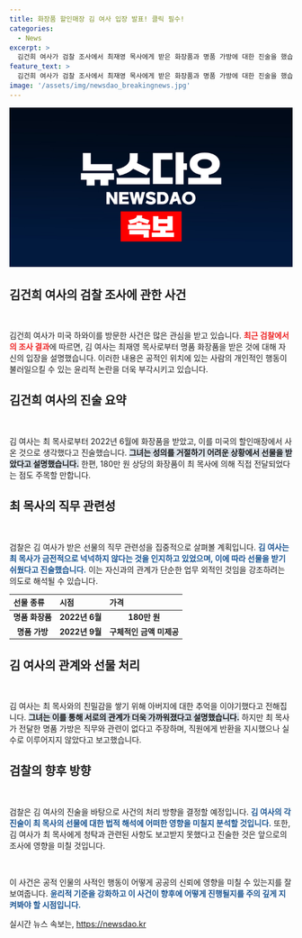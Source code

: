 ```yaml
---
title: 화장품 할인매장 김 여사 입장 발표! 클릭 필수!
categories:
  - News
excerpt: >
  김건희 여사가 검찰 조사에서 최재영 목사에게 받은 화장품과 명품 가방에 대한 진술을 했습니다. 할인매장에서 산 것이라는 주장 뒤에 숨겨진 진실은 무엇일까요? 클릭해서 자세히 알아보세요!
feature_text: >
  김건희 여사가 검찰 조사에서 최재영 목사에게 받은 화장품과 명품 가방에 대한 진술을 했습니다. 할인매장에서 산 것이라는 주장 뒤에 숨겨진 진실은 무엇일까요? 클릭해서 자세히 알아보세요!
image: '/assets/img/newsdao_breakingnews.jpg'
---
```


<p><img src="/assets/img/newsdao_breakingnews.jpg" alt="koreaapp 속보" /></p>

<h2 data-ke-size="size26">김건희 여사의 검찰 조사에 관한 사건</h2>

<p data-ke-size="size16">&nbsp;</p>

<p>김건희 여사가 미국 하와이를 방문한 사건은 많은 관심을 받고 있습니다. <b><span style="color: #ee2323;">최근 검찰에서의 조사 결과</span></b>에 따르면, 김 여사는 최재영 목사로부터 명품 화장품을 받은 것에 대해 자신의 입장을 설명했습니다. 이러한 내용은 공적인 위치에 있는 사람의 개인적인 행동이 불러일으킬 수 있는 윤리적 논란을 더욱 부각시키고 있습니다. </p>

<h2 data-ke-size="size26">김건희 여사의 진술 요약</h2>

<p data-ke-size="size16">&nbsp;</p>

<p>김 여사는 최 목사로부터 2022년 6월에 화장품을 받았고, 이를 미국의 할인매장에서 사온 것으로 생각했다고 진술했습니다. <b><span style="background-color: #21538527;">그녀는 성의를 거절하기 어려운 상황에서 선물을 받았다고 설명했습니다.</span></b> 한편, 180만 원 상당의 화장품이 최 목사에 의해 직접 전달되었다는 점도 주목할 만합니다.</p>

<h2 data-ke-size="size26">최 목사의 직무 관련성</h2>

<p data-ke-size="size16">&nbsp;</p>

<p>검찰은 김 여사가 받은 선물의 직무 관련성을 집중적으로 살펴볼 계획입니다. <b><span style="color: #1a5490;">김 여사는 최 목사가 금전적으로 넉넉하지 않다는 것을 인지하고 있었으며, 이에 따라 선물을 받기 쉬웠다고 진술했습니다.</span></b> 이는 자신과의 관계가 단순한 업무 외적인 것임을 강조하려는 의도로 해석될 수 있습니다.</p>

<table style="width: 100%;">
    <thead>
        <tr>
            <th style="text-align: left;"><b>선물 종류</b></th>
            <th style="text-align: left;"><b>시점</b></th>
            <th style="text-align: left;"><b>가격</b></th>
        </tr>
    </thead>
    <tbody>
        <tr>
            <td style="text-align: center; height: 17px;"><b>명품 화장품</b></td>
            <td style="text-align: center; height: 17px;"><b>2022년 6월</b></td>
            <td style="text-align: center; height: 17px;"><b>180만 원</b></td>
        </tr>
        <tr>
            <td style="text-align: center; height: 17px;"><b>명품 가방</b></td>
            <td style="text-align: center; height: 17px;"><b>2022년 9월</b></td>
            <td style="text-align: center; height: 17px;"><b>구체적인 금액 미제공</b></td>
        </tr>
    </tbody>
</table>

<h2 data-ke-size="size26">김 여사의 관계와 선물 처리</h2>

<p data-ke-size="size16">&nbsp;</p>

<p>김 여사는 최 목사와의 친밀감을 쌓기 위해 아버지에 대한 추억을 이야기했다고 전해집니다. <b><span style="background-color: #21538527;">그녀는 이를 통해 서로의 관계가 더욱 가까워졌다고 설명했습니다.</span></b> 하지만 최 목사가 전달한 명품 가방은 직무와 관련이 없다고 주장하며, 직원에게 반환을 지시했으나 실수로 이루어지지 않았다고 보고했습니다.</p>

<h2 data-ke-size="size26">검찰의 향후 방향</h2>

<p data-ke-size="size16">&nbsp;</p>

<p>검찰은 김 여사의 진술을 바탕으로 사건의 처리 방향을 결정할 예정입니다. <b><span style="color: #1a5490;">김 여사의 각 진술이 최 목사의 선물에 대한 법적 해석에 어떠한 영향을 미칠지 분석할 것입니다.</span></b> 또한, 김 여사가 최 목사에게 청탁과 관련된 사항도 보고받지 못했다고 진술한 것은 앞으로의 조사에 영향을 미칠 것입니다.</p>

<p data-ke-size="size16">&nbsp;</p> 

<p>이 사건은 공적 인물의 사적인 행동이 어떻게 공공의 신뢰에 영향을 미칠 수 있는지를 잘 보여줍니다. <b><span style="color: #1a5490;">윤리적 기준을 강화하고 이 사건이 향후에 어떻게 진행될지를 주의 깊게 지켜봐야 할 시점입니다.</span></b></p>
실시간 뉴스 속보는, <a href="https://newsdao.kr" rel="dofollow">https://newsdao.kr</a>


